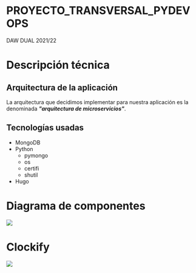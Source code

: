 # PROYECTO_TRANSVERSAL_PYDEVOPS
DAW DUAL 2021/22

# Descripción técnica

## Arquitectura de la aplicación 

La arquitectura que decidimos implementar para nuestra aplicación es la denominada ***"arquitectura de microservicios"***. 



## Tecnologías usadas

- MongoDB
- Python
    - pymongo
    - os
    - certifi
    - shutil
- Hugo

# Diagrama de componentes
![](https://i.imgur.com/DJrBliV.png)

# Clockify

![](https://i.imgur.com/VSqsGFB.png)

